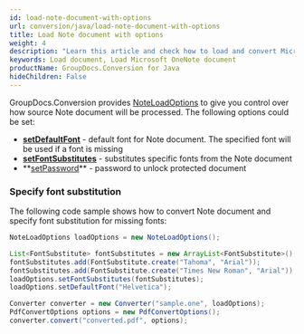 ```yaml
---
id: load-note-document-with-options
url: conversion/java/load-note-document-with-options
title: Load Note document with options
weight: 4
description: "Learn this article and check how to load and convert Microsoft OneNote documents with advanced options using GroupDocs.Conversion for Java API."
keywords: Load document, Load Microsoft OneNote document
productName: GroupDocs.Conversion for Java
hideChildren: False
---
```

GroupDocs.Conversion provides [NoteLoadOptions](https://reference.groupdocs.com/java/conversion/com.groupdocs.conversion.options.load/NoteLoadOptions) to give you control over how source Note document will be processed. The following options could be set:

*   **[setDefaultFont](https://reference.groupdocs.com/java/conversion/com.groupdocs.conversion.options.load/NoteLoadOptions#setDefaultFont(java.lang.String))** -  default font for Note document. The specified font will be used if a font is missing
*   **[setFontSubstitutes](https://reference.groupdocs.com/java/conversion/com.groupdocs.conversion.options.load/NoteLoadOptions#setFontSubstitutes(java.util.List))** -  substitutes specific fonts from the Note document
*   **[setPassword](https://reference.groupdocs.com/java/conversion/com.groupdocs.conversion.options.load/NoteLoadOptions#setPassword(java.lang.String))** - password to unlock protected document

### Specify font substitution

The following code sample shows how to convert Note document and specify font substitution for missing fonts:

```java
NoteLoadOptions loadOptions = new NoteLoadOptions();

List<FontSubstitute> fontSubstitutes = new ArrayList<FontSubstitute>();
fontSubstitutes.add(FontSubstitute.create("Tahoma", "Arial"));
fontSubstitutes.add(FontSubstitute.create("Times New Roman", "Arial"));
loadOptions.setFontSubstitutes(fontSubstitutes);
loadOptions.setDefaultFont("Helvetica");

Converter converter = new Converter("sample.one", loadOptions);
PdfConvertOptions options = new PdfConvertOptions();
converter.convert("converted.pdf", options);
```
